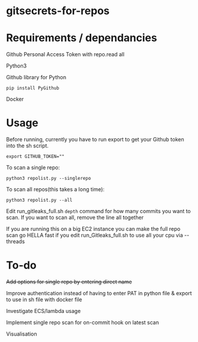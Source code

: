# gitsecrets-for-repos

# Requirements / dependancies

Github Personal Access Token with repo.read all

Python3 

Github library for Python

```pip install PyGithub```

Docker

# Usage

Before running, currently you have to run export to get your Github token into the sh script.

```export GITHUB_TOKEN=""```

To scan a single repo:

```python3 repolist.py --singlerepo ```

To scan all repos(this takes a long time):

```python3 repolist.py --all```

Edit run_gitleaks_full.sh `depth` command for how many commits you want to scan. If you want to scan all, remove the line all together

If you are running this on a big EC2 instance you can make the full repo scan go HELLA fast if you edit run_Gitleaks_full.sh to use all your cpu via --threads

# To-do

~~Add options for single repo by entering direct name~~

Improve authentication instead of having to enter PAT in python file & export to use in sh file with docker file

Investigate ECS/lambda usage

Implement single repo scan for on-commit hook on latest scan

Visualisation
